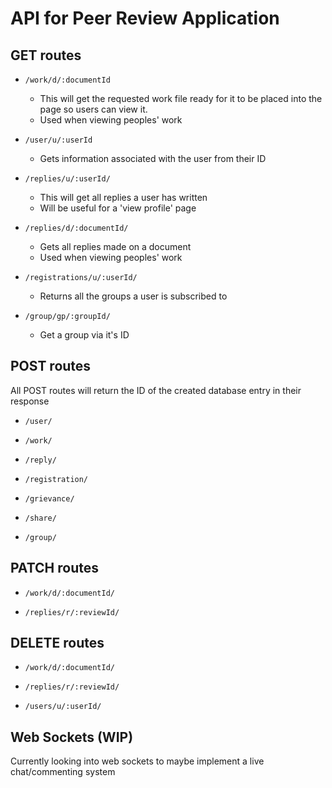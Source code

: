 # API for Peer Review Application

## GET routes

- `/work/d/:documentId`
  - This will get the requested work file ready for it to be placed into the page so users can view it.
  - Used when viewing peoples' work

- `/user/u/:userId`
  - Gets information associated with the user from their ID

- `/replies/u/:userId/`
  - This will get all replies a user has written
  - Will be useful for a 'view profile' page

- `/replies/d/:documentId/`
  - Gets all replies made on a document
  - Used when viewing peoples' work

- `/registrations/u/:userId/`
  - Returns all the groups a user is subscribed to

- `/group/gp/:groupId/`
  - Get a group via it's ID

## POST routes

All POST routes will return the ID of the created database entry in their response

- `/user/`

- `/work/`

- `/reply/`

- `/registration/`

- `/grievance/`

- `/share/`

- `/group/`

## PATCH routes

- `/work/d/:documentId/`

- `/replies/r/:reviewId/`

## DELETE routes

- `/work/d/:documentId/`

- `/replies/r/:reviewId/`

- `/users/u/:userId/`


## Web Sockets (WIP)

Currently looking into web sockets to maybe implement a live chat/commenting system
